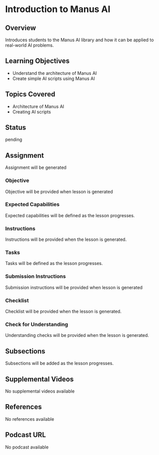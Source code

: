 # Introduction to Manus AI

## Overview

Introduces students to the Manus AI library and how it can be applied to real-world AI problems.

## Learning Objectives

- Understand the architecture of Manus AI
- Create simple AI scripts using Manus AI

## Topics Covered

- Architecture of Manus AI
- Creating AI scripts

## Status

pending

## Assignment

Assignment will be generated

### Objective

Objective will be provided when lesson is generated

### Expected Capabilities

Expected capabilities will be defined as the lesson progresses.

### Instructions

Instructions will be provided when the lesson is generated.

### Tasks

Tasks will be defined as the lesson progresses.

### Submission Instructions

Submission instructions will be provided when lesson is generated

### Checklist

Checklist will be provided when the lesson is generated.

### Check for Understanding

Understanding checks will be provided when the lesson is generated.

## Subsections

Subsections will be added as the lesson progresses.

## Supplemental Videos

No supplemental videos available

## References

No references available

## Podcast URL

No podcast available